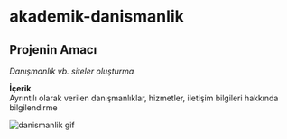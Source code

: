 # akademik-danismanlik

## Projenin Amacı
*Danışmanlık vb. siteler oluşturma*

**İçerik** <br/>
Ayrıntılı olarak verilen danışmanlıklar, hizmetler, iletişim bilgileri hakkında bilgilendirme

![danismanlik gif](danismanlik.gif)
